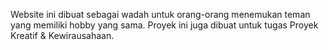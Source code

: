Website ini dibuat sebagai wadah untuk orang-orang menemukan teman yang memiliki hobby yang sama. Proyek ini juga dibuat untuk tugas Proyek Kreatif & Kewirausahaan.
